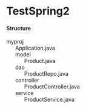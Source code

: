 # TestSpring2
<h4>Structure</h4>
myproj<br>
&nbsp;&nbsp;&nbsp;&nbsp;&nbsp;&nbsp;Application.java <br>
&nbsp;&nbsp;&nbsp;&nbsp;&nbsp;&nbsp;model <br>
&nbsp;&nbsp;&nbsp;&nbsp;&nbsp;&nbsp;&nbsp;&nbsp;&nbsp;&nbsp;&nbsp;&nbsp;Product.java <br>
&nbsp;&nbsp;&nbsp;&nbsp;&nbsp;&nbsp;dao <br>
&nbsp;&nbsp;&nbsp;&nbsp;&nbsp;&nbsp;&nbsp;&nbsp;&nbsp;&nbsp;&nbsp;&nbsp;ProductRepo.java <br>
&nbsp;&nbsp;&nbsp;&nbsp;&nbsp;&nbsp;controller <br>
&nbsp;&nbsp;&nbsp;&nbsp;&nbsp;&nbsp;&nbsp;&nbsp;&nbsp;&nbsp;&nbsp;&nbsp;ProductController.java <br>
&nbsp;&nbsp;&nbsp;&nbsp;&nbsp;&nbsp;service <br>
&nbsp;&nbsp;&nbsp;&nbsp;&nbsp;&nbsp;&nbsp;&nbsp;&nbsp;&nbsp;&nbsp;&nbsp;ProductService.java <br>